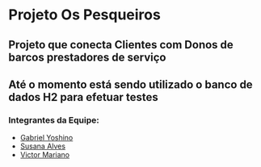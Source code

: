 <h1>Projeto Os Pesqueiros</h1>

<h2>Projeto que conecta Clientes com Donos de barcos prestadores de serviço</h2>
<h2>Até o momento está sendo utilizado o banco de dados H2 para efetuar testes</h2>

<h3>Integrantes da Equipe:</h3>
<ul>
	<li><a href="https://github.com/YoshiDoido">Gabriel Yoshino</a></li>
	<li><a href="https://github.com/susana108">Susana Alves</a></li>
	<li><a href="https://github.com/VMarianoData">Victor Mariano</a></li>

</ul>
